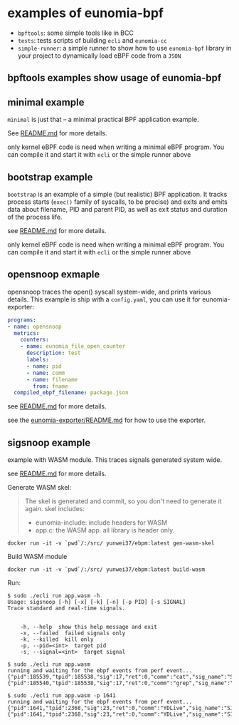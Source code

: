 # examples of eunomia-bpf

- `bpftools`: some simple tools like in BCC
- `tests`: tests scripts of building `ecli` and `eunomia-cc`
- `simple-runner`: a simple runner to show how to use `eunomia-bpf` library in your project to dynamically load eBPF code from a `JSON`

## bpftools examples show usage of eunomia-bpf

## minimal example

`minimal` is just that – a minimal practical BPF application example. 

See [README.md](bpftools/minimal/README.md) for more details.

only kernel eBPF code is need when writing a minimal eBPF program. You can compile it and start it with `ecli` or the simple runner above

## bootstrap example

`bootstrap` is an example of a simple (but realistic) BPF application. It
tracks process starts (`exec()` family of syscalls, to be precise) and exits
and emits data about filename, PID and parent PID, as well as exit status and
duration of the process life.

see [README.md](bpftools/bootstrap/README.md) for more details.

only kernel eBPF code is need when writing a minimal eBPF program. 
You can compile it and start it with `ecli` or the simple runner above

## opensnoop exmaple

opensnoop traces the open() syscall system-wide, and prints various details. 
This example is ship with a `config.yaml`, you can use it for eunomia-exporter:

```yaml
programs:
- name: opensnoop
  metrics:
    counters:
    - name: eunomia_file_open_counter
      description: test
      labels:
      - name: pid
      - name: comm
      - name: filename
        from: fname
  compiled_ebpf_filename: package.json
```

see [README.md](bpftools/opensnoop/README.md) for more details.

see the [eunomia-exporter/README.md](../eunomia-exporter/README.md) for how to use the exporter.

## sigsnoop example

example with WASM module. This traces signals generated system wide.

see [README.md](bpftools/sigsnoop/README.md) for more details.

Generate WASM skel:

> The skel is generated and commit, so you don't need to generate it again.
> skel includes:
> - eunomia-include: include headers for WASM
> - app.c: the WASM app. all library is header only.

```shell
docker run -it -v `pwd`/:/src/ yunwei37/ebpm:latest gen-wasm-skel
```

Build WASM module

```shell
docker run -it -v `pwd`/:/src/ yunwei37/ebpm:latest build-wasm
```

Run:

```console
$ sudo ./ecli run app.wasm -h
Usage: sigsnoop [-h] [-x] [-k] [-n] [-p PID] [-s SIGNAL]
Trace standard and real-time signals.


    -h, --help  show this help message and exit
    -x, --failed  failed signals only
    -k, --killed  kill only
    -p, --pid=<int>  target pid
    -s, --signal=<int>  target signal

$ sudo ./ecli run app.wasm                                                                       
running and waiting for the ebpf events from perf event...
{"pid":185539,"tpid":185538,"sig":17,"ret":0,"comm":"cat","sig_name":"SIGCHLD"}
{"pid":185540,"tpid":185538,"sig":17,"ret":0,"comm":"grep","sig_name":"SIGCHLD"}

$ sudo ./ecli run app.wasm -p 1641
running and waiting for the ebpf events from perf event...
{"pid":1641,"tpid":2368,"sig":23,"ret":0,"comm":"YDLive","sig_name":"SIGURG"}
{"pid":1641,"tpid":2368,"sig":23,"ret":0,"comm":"YDLive","sig_name":"SIGURG"}
```

